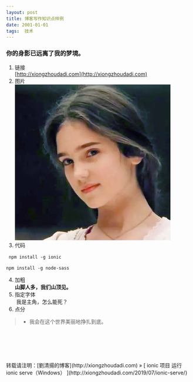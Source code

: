 ```yaml
---
layout: post  
title: 博客写作知识点样例 
date: 2001-01-01  
tags:  技术
---
```

### 你的身影已远离了我的梦境。  
 
1. 链接  
[http://xiongzhoudadi.com](http://xiongzhoudadi.com) 
2. 图片  
![](/images/avatar.jpg)   
3. 代码   
```
 npm install -g ionic  
```
```
npm install -g node-sass 
```
4. 加粗  
**山脚人多，我们山顶见。**
5. 指定字体  
&nbsp;<font face="楷体">我是主角，怎么能死？</font>
6. 点分  
>- 我会在这个世界美丽地挣扎到底。 



<br/> 
<br/> 
<br/> 
<br/> 
<br/> 
转载请注明：[劉清揚的博客](http://xiongzhoudadi.com) » [ ionic 项目 运行 ionic serve（Windows） ](http://xiongzhoudadi.com/2019/07/ionic-serve/)  
<br/>